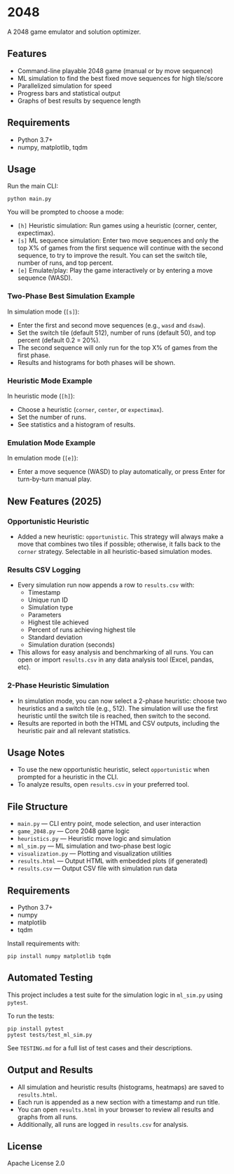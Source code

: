 # 2048

A 2048 game emulator and solution optimizer.

## Features
- Command-line playable 2048 game (manual or by move sequence)
- ML simulation to find the best fixed move sequences for high tile/score
- Parallelized simulation for speed
- Progress bars and statistical output
- Graphs of best results by sequence length

## Requirements
- Python 3.7+
- numpy, matplotlib, tqdm

## Usage

Run the main CLI:

```
python main.py
```

You will be prompted to choose a mode:

- `[h]` Heuristic simulation: Run games using a heuristic (corner, center, expectimax).
- `[s]` ML sequence simulation: Enter two move sequences and only the top X% of games from the first sequence will continue with the second sequence, to try to improve the result. You can set the switch tile, number of runs, and top percent.
- `[e]` Emulate/play: Play the game interactively or by entering a move sequence (WASD).

### Two-Phase Best Simulation Example

In simulation mode (`[s]`):
- Enter the first and second move sequences (e.g., `wasd` and `dsaw`).
- Set the switch tile (default 512), number of runs (default 50), and top percent (default 0.2 = 20%).
- The second sequence will only run for the top X% of games from the first phase.
- Results and histograms for both phases will be shown.

### Heuristic Mode Example

In heuristic mode (`[h]`):
- Choose a heuristic (`corner`, `center`, or `expectimax`).
- Set the number of runs.
- See statistics and a histogram of results.

### Emulation Mode Example

In emulation mode (`[e]`):
- Enter a move sequence (WASD) to play automatically, or press Enter for turn-by-turn manual play.

## New Features (2025)

### Opportunistic Heuristic
- Added a new heuristic: `opportunistic`. This strategy will always make a move that combines two tiles if possible; otherwise, it falls back to the `corner` strategy. Selectable in all heuristic-based simulation modes.

### Results CSV Logging
- Every simulation run now appends a row to `results.csv` with:
  - Timestamp
  - Unique run ID
  - Simulation type
  - Parameters
  - Highest tile achieved
  - Percent of runs achieving highest tile
  - Standard deviation
  - Simulation duration (seconds)
- This allows for easy analysis and benchmarking of all runs. You can open or import `results.csv` in any data analysis tool (Excel, pandas, etc).

### 2-Phase Heuristic Simulation
- In simulation mode, you can now select a 2-phase heuristic: choose two heuristics and a switch tile (e.g., 512). The simulation will use the first heuristic until the switch tile is reached, then switch to the second.
- Results are reported in both the HTML and CSV outputs, including the heuristic pair and all relevant statistics.

## Usage Notes
- To use the new opportunistic heuristic, select `opportunistic` when prompted for a heuristic in the CLI.
- To analyze results, open `results.csv` in your preferred tool.

## File Structure

- `main.py` — CLI entry point, mode selection, and user interaction
- `game_2048.py` — Core 2048 game logic
- `heuristics.py` — Heuristic move logic and simulation
- `ml_sim.py` — ML simulation and two-phase best logic
- `visualization.py` — Plotting and visualization utilities
- `results.html` — Output HTML with embedded plots (if generated)
- `results.csv` — Output CSV file with simulation run data

## Requirements

- Python 3.7+
- numpy
- matplotlib
- tqdm

Install requirements with:

```
pip install numpy matplotlib tqdm
```

## Automated Testing

This project includes a test suite for the simulation logic in `ml_sim.py` using `pytest`.

To run the tests:

```
pip install pytest
pytest tests/test_ml_sim.py
```

See `TESTING.md` for a full list of test cases and their descriptions.

## Output and Results

- All simulation and heuristic results (histograms, heatmaps) are saved to `results.html`.
- Each run is appended as a new section with a timestamp and run title.
- You can open `results.html` in your browser to review all results and graphs from all runs.
- Additionally, all runs are logged in `results.csv` for analysis.

## License
Apache License 2.0
